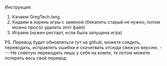 Инструкция:
1. Качаем GregTech.lang
2. Кидаем в корень игры с заменой (бекапить старый не нужно, потом можно просто удалить этот файл)
3. Играем (нужен рестарт, если была запущена игра)

PS. Перевод будет обновляться тут на github, можете следить, переводить, исправлять ошибки и скачитвать отсюда свежую версию. 
----Не советую переводить лишь у себя на компе, тк потом можете потерять весь свой перевод

